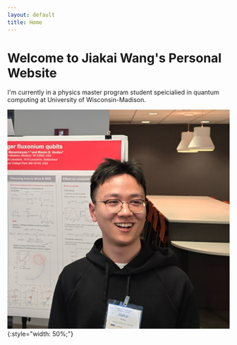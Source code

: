 ```yaml
---
layout: default
title: Home
---
```


# Welcome to Jiakai Wang's Personal Website

I'm currently in a physics master program student speicialied in quantum computing at University of Wisconsin-Madison.

![My Photo](/files/photo.jpg){:style="width: 50%;"}